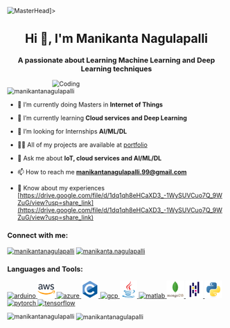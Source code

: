 ![MasterHead](https://miro.medium.com/v2/resize:fit:828/format:webp/1*Z4ixxaOGAAN4XWoIBJ_TJQ.jpeg)]>
<h1 align="center">Hi 👋, I'm Manikanta Nagulapalli</h1>
<h3 align="center">A passionate about Learning Machine Learning and Deep Learning techniques</h3>
<img align="right" alt="Coding" width="400" src="https://media.tenor.com/BqbIhT4Mb7cAAAAd/programmer-rounded-edges.gif">

<p align="left"> <img src="https://komarev.com/ghpvc/?username=manikantanagulapalli&label=Profile%20views&color=0e75b6&style=flat" alt="manikantanagulapalli" /> </p>

- 🔭 I’m currently doing Masters in **Internet of Things**

- 🌱 I’m currently learning **Cloud services and Deep Learning**

- 🤝 I’m looking for Internships **AI/ML/DL**

- 👨‍💻 All of my projects are available at [portfolio](portfolio)

- 💬 Ask me about **IoT, cloud services and AI/ML/DL**

- 📫 How to reach me **manikantanagulapalli.99@gmail.com**

- 📄 Know about my experiences [https://drive.google.com/file/d/1dq1qh8eHCaXD3_-1WySUVCuo7Q_9WZuG/view?usp=share_link](https://drive.google.com/file/d/1dq1qh8eHCaXD3_-1WySUVCuo7Q_9WZuG/view?usp=share_link)



<h3 align="left">Connect with me:</h3>
<p align="left">
<a href="https://linkedin.com/in/manikantanagulapalli" target="blank"><img align="center" src="https://raw.githubusercontent.com/rahuldkjain/github-profile-readme-generator/master/src/images/icons/Social/linked-in-alt.svg" alt="manikantanagulapalli" height="30" width="40" /></a>
<a href="https://instagram.com/manikanta.nagulapalli" target="blank"><img align="center" src="https://raw.githubusercontent.com/rahuldkjain/github-profile-readme-generator/master/src/images/icons/Social/instagram.svg" alt="manikanta.nagulapalli" height="30" width="40" /></a>
</p>

<h3 align="left">Languages and Tools:</h3>
<p align="left"> <a href="https://www.arduino.cc/" target="_blank" rel="noreferrer"> <img src="https://cdn.worldvectorlogo.com/logos/arduino-1.svg" alt="arduino" width="40" height="40"/> </a> <a href="https://aws.amazon.com" target="_blank" rel="noreferrer"> <img src="https://raw.githubusercontent.com/devicons/devicon/master/icons/amazonwebservices/amazonwebservices-original-wordmark.svg" alt="aws" width="40" height="40"/> </a> <a href="https://azure.microsoft.com/en-in/" target="_blank" rel="noreferrer"> <img src="https://www.vectorlogo.zone/logos/microsoft_azure/microsoft_azure-icon.svg" alt="azure" width="40" height="40"/> </a> <a href="https://www.cprogramming.com/" target="_blank" rel="noreferrer"> <img src="https://raw.githubusercontent.com/devicons/devicon/master/icons/c/c-original.svg" alt="c" width="40" height="40"/> </a> <a href="https://cloud.google.com" target="_blank" rel="noreferrer"> <img src="https://www.vectorlogo.zone/logos/google_cloud/google_cloud-icon.svg" alt="gcp" width="40" height="40"/> </a> <a href="https://www.java.com" target="_blank" rel="noreferrer"> <img src="https://raw.githubusercontent.com/devicons/devicon/master/icons/java/java-original.svg" alt="java" width="40" height="40"/> </a> <a href="https://www.mathworks.com/" target="_blank" rel="noreferrer"> <img src="https://upload.wikimedia.org/wikipedia/commons/2/21/Matlab_Logo.png" alt="matlab" width="40" height="40"/> </a> <a href="https://www.mongodb.com/" target="_blank" rel="noreferrer"> <img src="https://raw.githubusercontent.com/devicons/devicon/master/icons/mongodb/mongodb-original-wordmark.svg" alt="mongodb" width="40" height="40"/> </a> <a href="https://pandas.pydata.org/" target="_blank" rel="noreferrer"> <img src="https://raw.githubusercontent.com/devicons/devicon/2ae2a900d2f041da66e950e4d48052658d850630/icons/pandas/pandas-original.svg" alt="pandas" width="40" height="40"/> </a> <a href="https://www.python.org" target="_blank" rel="noreferrer"> <img src="https://raw.githubusercontent.com/devicons/devicon/master/icons/python/python-original.svg" alt="python" width="40" height="40"/> </a> <a href="https://pytorch.org/" target="_blank" rel="noreferrer"> <img src="https://www.vectorlogo.zone/logos/pytorch/pytorch-icon.svg" alt="pytorch" width="40" height="40"/> </a> <a href="https://www.tensorflow.org" target="_blank" rel="noreferrer"> <img src="https://www.vectorlogo.zone/logos/tensorflow/tensorflow-icon.svg" alt="tensorflow" width="40" height="40"/> </a> </p>

<p><img align="left" src="https://github-readme-stats.vercel.app/api/top-langs?username=manikantanagulapalli&show_icons=true&locale=en&layout=compact" alt="manikantanagulapalli" /></p>

<p>&nbsp;<img align="center" src="https://github-readme-stats.vercel.app/api?username=manikantanagulapalli&show_icons=true&locale=en" alt="manikantanagulapalli" /></p>
